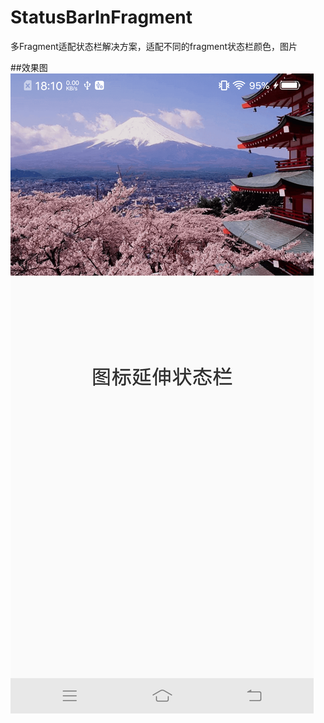 # StatusBarInFragment
多Fragment适配状态栏解决方案，适配不同的fragment状态栏颜色，图片

##效果图
![Image text](https://github.com/wangchang163/StatusBarInFragment/blob/master/image/device-2019-05-05-181027.png)
